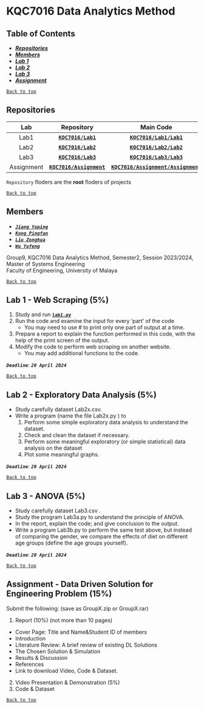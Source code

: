 # KQC7016 Data Analytics Method
  
## Table of Contents
 * [***Repositories***](#Repositories)
 * [***Members***](#Members)
 * [***Lab 1***](#lab-1---web-scraping-5)
 * [***Lab 2***](#lab-2---exploratory-data-analysis-5)
 * [***Lab 3***](#lab-3---anova-5)
 * [***Assignment***](#assignment---data-driven-solution-for-engineering-problem-15)
  
[`Back to top`](#kqc7016-data-analytics-method)
  
## Repositories
|Lab|Repository|Main Code|
|:----------:|:-----------:|:-----------:|
|Lab1|[**`KQC7016/Lab1`**](https://github.com/KQC7016/Lab1)|[**`KQC7016/Lab1/Lab1`**](https://github.com/KQC7016/Lab1/tree/master/Lab1)|
|Lab2|[**`KQC7016/Lab2`**](https://github.com/KQC7016/Lab2)|[**`KQC7016/Lab2/Lab2`**](https://github.com/KQC7016/Lab2/tree/master/Lab2)|
|Lab3|[**`KQC7016/Lab3`**](https://github.com/KQC7016/Lab3)|[**`KQC7016/Lab3/Lab3`**](https://github.com/KQC7016/Lab3/tree/master/Lab3)|
|Assignment|[**`KQC7016/Assignment`**](https://github.com/KQC7016/Assignment)|[**`KQC7016/Assignment/Assignment`**](https://github.com/KQC7016/Assignment/tree/master/Assignment)|

`Repository` floders are the **root** floders of projects
  
  
[`Back to top`](#kqc7016-data-analytics-method)
  
## Members
  
 * [***`Jiang Yuping`***](https://github.com/Catheriny)
 * [***`Kong Pingfan`***](https://github.com/KongPingfanCHN)
 * [***`Liu Zonghua`***](https://github.com/18612087128)
 * [***`Wu Yufeng`***](https://github.com/1756604347)
  
Group9, KQC7016 Data Analytics Method, 
Semester2, Session 2023/2024, Master of Systems Engineering  
Faculty of Engineering, University of Malaya  
  
[`Back to top`](#kqc7016-data-analytics-method)
  
## Lab 1 - Web Scraping (5%)
  
1. Study and run [***`lab1.py`***](/lab1.py)
2. Run the code and examine the input for every ‘part’ of the code
   * You may need to use # to print only one part of output at a time.
3. Prepare a report to explain the function performed in this code, with the help of the print screen of the output.
4. Modify the code to perform web scraping on another website.
   * You may add additional functions to the code.
  
***`Deadline`***: ***`20 April 2024`***
  
[`Back to top`](#kqc7016-data-analytics-method)
  
## Lab 2 - Exploratory Data Analysis (5%)
* Study carefully dataset Lab2x.csv.
* Write a program (name the file Lab2x.py ) to
   1. Perform some simple exploratory data analysis to understand the dataset.
   2. Check and clean the dataset if necessary.
   3. Perform some meaningful exploratory (or simple statistical) data analysis on the dataset
   4. Plot some meaningful graphs.
  
***`Deadline`***: ***`20 April 2024`***
  
[`Back to top`](#kqc7016-data-analytics-method)
  
## Lab 3 - ANOVA (5%)
  
* Study carefully dataset Lab3.csv .
* Study the program Lab3a.py to understand the principle of ANOVA.
* In the report, explain the code; and give conclusion to the output.
* Write a program Lab3b.py to perform the same test above, but instead of comparing the gender, we compare the effects of diet on different age groups (define the age groups yourself).
  
***`Deadline`***: ***`20 April 2024`***
  
[`Back to top`](#-KQC7016-Data-Analytics-Method)
  
## Assignment - Data Driven Solution for Engineering Problem (15%)
  
Submit the following: (save as GroupX.zip or GroupX.rar)
1. Report (10%) (not more than 10 pages)
  * Cover Page: Title and Name&Student ID of members
  * Introduction
  * Literature Review: A brief review of existing DL Solutions
  * The Chosen Solution & Simulation
  * Results & Discussion
  * References
  * Link to download Video, Code & Dataset.
2. Video Presentation & Demonstration (5%)
3. Code & Dataset
  
[`Back to top`](#kqc7016-data-analytics-method)
  
